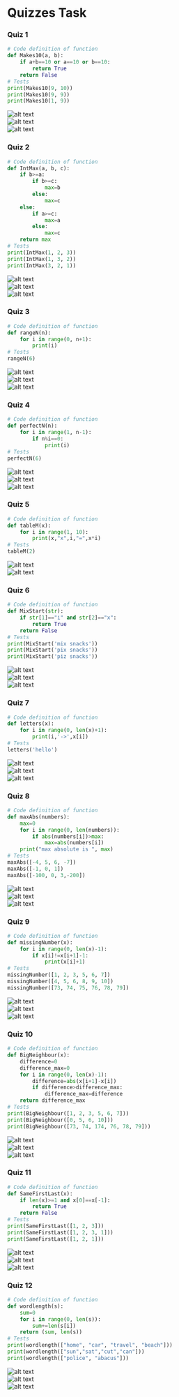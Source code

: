 # Quizzes Task 
### Quiz 1
```py
# Code definition of function
def Makes10(a, b):
    if a+b==10 or a==10 or b==10:
        return True
    return False
# Tests
print(Makes10(9, 10))
print(Makes10(9, 9))
print(Makes10(1, 9))
```
![alt text](Q1test.png) <br>
![alt text](flow1.jpg) <br>
![alt text]() <br>
### Quiz 2
```py
# Code definition of function
def IntMax(a, b, c):
    if b>=a:
        if b>=c:
            max=b
        else:
            max=c
    else:
        if a>=c:
            max=a
        else:
            max=c
    return max
# Tests
print(IntMax(1, 2, 3))
print(IntMax(1, 3, 2))
print(IntMax(3, 2, 1))
```
![alt text](Q2test.png) <br>
![alt text](flow2.jpg) <br>
![alt text]() <br>
### Quiz 3
```py
# Code definition of function
def rangeN(n):
    for i in range(0, n+1):
        print(i)
# Tests
rangeN(6)
```
![alt text](Q3test.png) <br>
![alt text](flow3.jpg) <br>
![alt text]() <br>
### Quiz 4
```py
# Code definition of function
def perfectN(n):
    for i in range(1, n-1):
        if n%i==0:
            print(i)
# Tests
perfectN(6)
```
![alt text](Q4test.png) <br>
![alt text](flow4.jpg) <br>
![alt text]() <br>
### Quiz 5 
```py
# Code definition of function
def tableM(x):
    for i in range(1, 10):
        print(x,"x",i,"=",x*i)
# Tests
tableM(2)
```
![alt text](Q5test.png) <br>
![alt text](flow5.jpg) <br>
### Quiz 6
```py
# Code definition of function
def MixStart(str):
    if str[1]=="i" and str[2]=="x":
        return True
    return False
# Tests
print(MixStart('mix snacks'))
print(MixStart('pix snacks'))
print(MixStart('piz snacks'))
```
![alt text](Q6test.png) <br>
![alt text](flow6.jpg) <br>
![alt text]() <br>
### Quiz 7
```py
# Code definition of function
def letters(x):
    for i in range(0, len(x)+1):
        print(i,'->',x[i])
# Tests
letters('hello')
```
![alt text](Q7test.png) <br>
![alt text](flow7.jpg) <br>
![alt text]() <br>
### Quiz 8
```py
# Code definition of function
def maxAbs(numbers):
    max=0
    for i in range(0, len(numbers)):
        if abs(numbers[i])>max:
            max=abs(numbers[i])
    print("max absolute is ", max)
# Tests
maxAbs([-4, 5, 6, -7])
maxAbs([-1, 0, 1])
maxAbs([-100, 0, 3,-200])
```
![alt text](Q8test.png) <br>
![alt text](flow8.jpg) <br>
![alt text]() <br>
### Quiz 9
```py
# Code definition of function
def missingNumber(x):
    for i in range(0, len(x)-1):
        if x[i]!=x[i+1]-1:
            print(x[i]+1)
# Tests
missingNumber([1, 2, 3, 5, 6, 7])
missingNumber([4, 5, 6, 8, 9, 10])
missingNumber([73, 74, 75, 76, 78, 79])
```
![alt text](Q9test.png) <br>
![alt text](flow9.jpg) <br>
![alt text]() <br>
### Quiz 10
```py
# Code definition of function
def BigNeighbour(x):
    difference=0
    difference_max=0
    for i in range(0, len(x)-1):
        difference=abs(x[i+1]-x[i])
        if difference>difference_max:
            difference_max=difference
    return difference_max
# Tests
print(BigNeighbour([1, 2, 3, 5, 6, 7])) 
print(BigNeighbour([0, 5, 6, 10]))
print(BigNeighbour([73, 74, 174, 76, 78, 79]))
```
![alt text](Q10test.png) <br>
![alt text](flow10.jpg) <br>
![alt text]() <br>
### Quiz 11
```py
# Code definition of function
def SameFirstLast(x):
    if len(x)>=1 and x[0]==x[-1]:
        return True
    return False
# Tests
print(SameFirstLast([1, 2, 3]))
print(SameFirstLast([1, 2, 3, 1]))
print(SameFirstLast([1, 2, 1]))
```
![alt text](Q11test.png) <br>
![alt text](flow11.jpg) <br>
![alt text]() <br>
### Quiz 12
```py
# Code definition of function
def wordlength(s):
    sum=0
    for i in range(0, len(s)):
        sum+=len(s[i])
    return (sum, len(s))
# Tests
print(wordlength(["home", "car", "travel", "beach"]))
print(wordlength(["sun","sat","cut","can"]))
print(wordlength(["police", "abacus"]))
```
![alt text](Q12test.png) <br>
![alt text](flow12.jpg) <br>
![alt text]() <br>
